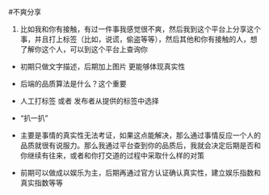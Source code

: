 #不爽分享

1. 比如我和你有接触，有过一件事我感觉很不爽，然后我到这个平台上分享这个事，并且打上标签（比如，说谎，偷盗等等），然后其他和你有接触的人，想了解你这个人，可以到这个平台上查询你

+ 初期只做文字描述，后期加上图片  更能够体现真实性

+ 后端的品质算法是什么？这个重要

+ 人工打标签  或者  发布者从提供的标签中选择

+ “扒一扒”

+ 主要是事情的真实性无法考证，如果这点能解决，那么通过事情反应一个人的品质就很有说服力。那么我通过平台查到你的品质后，我就会决定后期是否和你继续有往来，或者和你打交道的过程中采取什么样的对策

+ 前期可以做成以娱乐为主，后期再通过官方认证确认真实性，建立娱乐指数和真实指数等等
